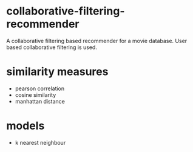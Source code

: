 # collaborative-filtering-recommender
A collaborative filtering based recommender for a movie database.  User based collaborative filtering is used.

# similarity measures 
* pearson correlation
* cosine similarity
* manhattan distance

# models
* k nearest neighbour
